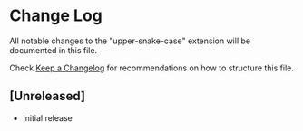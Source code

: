# Change Log

All notable changes to the "upper-snake-case" extension will be documented in this file.

Check [Keep a Changelog](http://keepachangelog.com/) for recommendations on how to structure this file.

## [Unreleased]

- Initial release